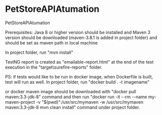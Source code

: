 # PetStoreAPIAtumation
PetStoreAPIAtumation

Prerequisites: 
Java 8 or higher version should be installed and 
Maven 3 version should be downloaded (maven-3.8.1 is added in project folder) and should be set as maven path in local machine

In project folder, run "mvn install"

TestNG report is created as "emailable-report.html" at the end of the test execution in the "target\surefire-reports" folder. 

PS: if tests would like to be run in docker image, when Dockerfile is built, test will run as well. 
In project folder, run "docker build . -t imagename" 

or docker maven image should be downloaded with "docker pull maven:3.3-jdk-8" command and then run "docker run -it --rm --name my-maven-project -v "$(pwd)":/usr/src/mymaven -w /usr/src/mymaven maven:3.3-jdk-8 mvn clean install" command under project folder.

